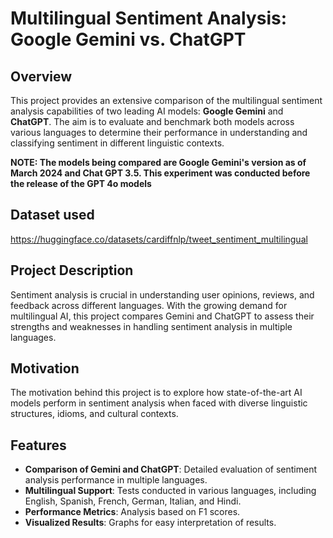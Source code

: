 # Multilingual Sentiment Analysis: Google Gemini vs. ChatGPT

## Overview

This project provides an extensive comparison of the multilingual sentiment analysis capabilities of two leading 
AI models: **Google Gemini** and **ChatGPT**. The aim is to evaluate and benchmark both models across various languages 
to determine their performance in understanding and classifying sentiment in different linguistic contexts.

**NOTE: The models being compared are Google Gemini's version as of March 2024 and Chat GPT 3.5. This experiment was
conducted before the release of the GPT 4o models**

## Dataset used

https://huggingface.co/datasets/cardiffnlp/tweet_sentiment_multilingual

## Project Description

Sentiment analysis is crucial in understanding user opinions, reviews, and feedback across different languages. With the 
growing demand for multilingual AI, this project compares Gemini and ChatGPT to assess their strengths and weaknesses in 
handling sentiment analysis in multiple languages.

## Motivation

The motivation behind this project is to explore how state-of-the-art AI models perform in sentiment analysis when faced with 
diverse linguistic structures, idioms, and cultural contexts.

## Features

- **Comparison of Gemini and ChatGPT**: Detailed evaluation of sentiment analysis performance in multiple languages.
- **Multilingual Support**: Tests conducted in various languages, including English, Spanish, French, German, Italian, and Hindi.
- **Performance Metrics**: Analysis based on F1 scores.
- **Visualized Results**: Graphs for easy interpretation of results.
